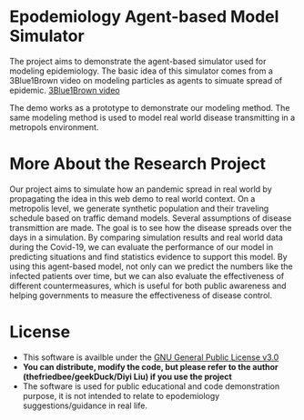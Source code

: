 # Epodemiology Agent-based Model Simulator
The project aims to demonstrate the agent-based simulator used for modeling epidemiology. The basic idea of this simulator comes from a 3Blue1Brown video on modeling particles as agents to simuate spread of epidemic. [3Blue1Brown video](https://www.youtube.com/watch?time_continue=3&v=gxAaO2rsdIs&feature=emb_logo)

The demo works as a prototype to demonstrate our modeling method. The same modeling method is used to model real world disease transmitting in a metropols environment.

# More About the Research Project

Our project aims to simulate how an pandemic spread in real world by propagating the idea in this web demo to real world context. On a metropolis level, we generate synthetic population and their traveling schedule based on traffic demand models. Several assumptions of disease transmittion are made. The goal is to see how the disease spreads over the days in a simulation. By comparing simulation results and real world data during the Covid-19, we can evaluate the performance of our model in predicting situations and find statistics evidence to support this model. By using this agent-based model, not only can we predict the numbers like the infected patients over time, but we can also evaluate the effectiveness of different countermeasures, which is useful for both public awareness and helping governments to measure the effectiveness of disease control.

# License
- This software is availble under the [GNU General Public License v3.0](https://www.gnu.org/licenses/gpl-3.0.en.html)
- **You can distribute, modify the code, but please refer to the author (thefriedbee/geekDuck/Diyi Liu) if you use the project**
- The software is used for public educational and code demonstration purpose, it is not intended to relate to epodemiology suggestions/guidance in real life.